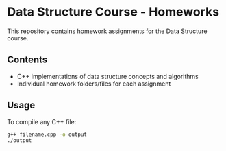 #  Data Structure Course - Homeworks

This repository contains homework assignments for the Data Structure course.

## Contents

- C++ implementations of data structure concepts and algorithms
- Individual homework folders/files for each assignment

## Usage

To compile any C++ file:
```sh
g++ filename.cpp -o output
./output
